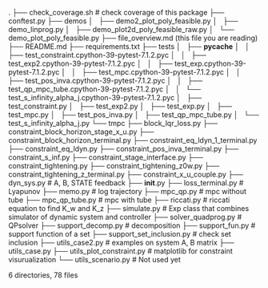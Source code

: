 .
├── check_coverage.sh  # check coverage of this package
├── conftest.py
├── demos
│   ├── demo2_plot_poly_feasible.py
│   ├── demo_linprog.py
│   ├── demo_plot2d_poly_feasible_raw.py
│   └── demo_plot_poly_feasible.py
├── file_overview.md  (this file you are reading)
├── README.md
├── requirements.txt
├── tests
│   ├── __pycache__
│   │   ├── test_constraint.cpython-39-pytest-7.1.2.pyc
│   │   ├── test_exp2.cpython-39-pytest-7.1.2.pyc
│   │   ├── test_exp.cpython-39-pytest-7.1.2.pyc
│   │   ├── test_mpc.cpython-39-pytest-7.1.2.pyc
│   │   ├── test_pos_inva.cpython-39-pytest-7.1.2.pyc
│   │   ├── test_qp_mpc_tube.cpython-39-pytest-7.1.2.pyc
│   │   └── test_s_infinity_alpha_j.cpython-39-pytest-7.1.2.pyc
│   ├── test_constraint.py
│   ├── test_exp2.py
│   ├── test_exp.py
│   ├── test_mpc.py
│   ├── test_pos_inva.py
│   ├── test_qp_mpc_tube.py
│   └── test_s_infinity_alpha_j.py
└── tmpc
    ├── block_lqr_loss.py
    ├── constraint_block_horizon_stage_x_u.py
    ├── constraint_block_horizon_terminal.py
    ├── constraint_eq_ldyn_1_terminal.py
    ├── constraint_eq_ldyn.py
    ├── constraint_pos_inva_terminal.py
    ├── constraint_s_inf.py
    ├── constraint_stage_interface.py
    ├── constraint_tightening.py
    ├── constraint_tightening_z0w.py
    ├── constraint_tightening_z_terminal.py
    ├── constraint_x_u_couple.py
    ├── dyn_sys.py   # A, B, STATE feedback
    ├── __init__.py
    ├── loss_terminal.py   # Lyapunov
    ├── memo.py   # log trajectory
    ├── mpc_qp.py  # mpc without tube
    ├── mpc_qp_tube.py  # mpc with tube
    ├── riccati.py  # riccati equation to find K_w and K_z
    ├── simulate.py #  Exp class that combines simulator of dynamic system and controller
    ├── solver_quadprog.py  # QPsolver
    ├── support_decomp.py  # decomposition
    ├── support_fun.py  # support function of a set
    ├── support_set_inclusion.py  # check set inclusion
    ├── utils_case2.py  # examples on system A, B matrix
    ├── utils_case.py
    ├── utils_plot_constraint.py  # matplotlib for constraint visurualization
    └── utils_scenario.py  # Not used yet

6 directories, 78 files
